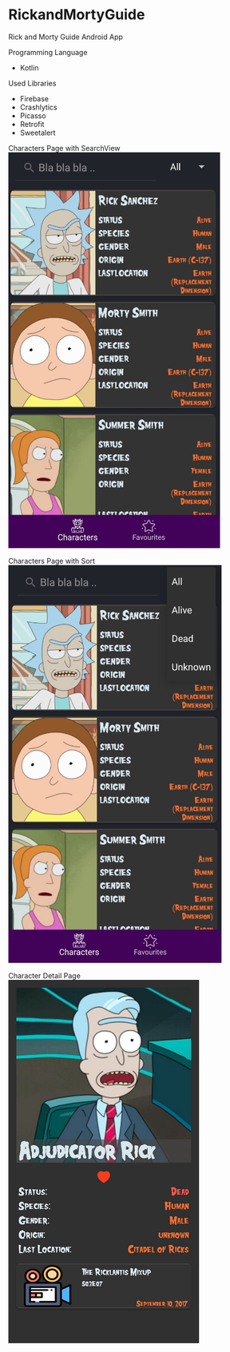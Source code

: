 # RickandMortyGuide
Rick and Morty Guide Android App

Programming Language
- Kotlin

Used Libraries
- Firebase
- Crashlytics
- Picasso
- Retrofit
- Sweetalert



Characters Page with SearchView
![Alt text](https://github.com/burakekmen/RickandMortyGuide/blob/master/ScreenShot_1.png "Characters Page with SearchView")



Characters Page with Sort
![Alt text](https://github.com/burakekmen/RickandMortyGuide/blob/master/ScreenShot_2.png "Characters Page with Sort")



Character Detail Page
![Alt text](https://github.com/burakekmen/RickandMortyGuide/blob/master/ScreenShot_3.png "Character Detail Page")
